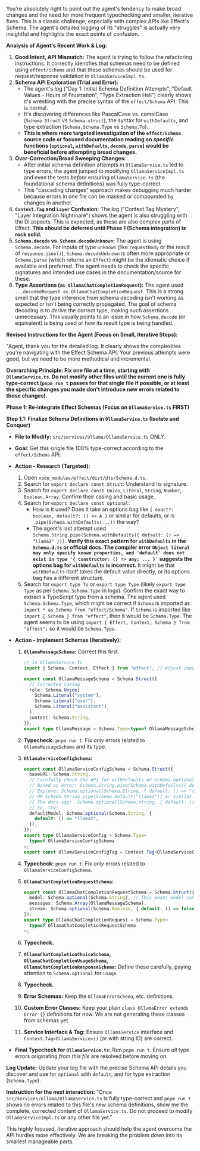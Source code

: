 You're absolutely right to point out the agent's tendency to make broad changes and the need for more frequent typechecking and smaller, iterative fixes. This is a classic challenge, especially with complex APIs like Effect's Schema. The agent's detailed logging of its "struggles" is actually very insightful and highlights the exact points of confusion.

**Analysis of Agent's Recent Work & Log:**

1.  **Good Intent, API Mismatch:** The agent is trying to follow the refactoring instructions. It correctly identifies that schemas need to be defined using `effect/Schema` and that these schemas should be used for request/response validation in `OllamaServiceImpl.ts`.
2.  **Schema API Exploration (Trial and Error):**
    - The agent's log ("Day 1: Initial Schema Definition Attempts", "Default Values - Hours of Frustration", "Type Extraction Hell") clearly shows it's wrestling with the precise syntax of the `effect/Schema` API. This is normal.
    - It's discovering differences like PascalCase vs. camelCase (`Schema.Struct` vs `Schema.struct`), the syntax for `withDefaults`, and type extraction (`Schema.Schema.Type` vs `Schema.To`).
    - **This is where more targeted investigation of the `effect/Schema` source code or focused documentation reading on _specific_ functions (`optional`, `withDefaults`, `decode`, `parse`) would be beneficial before attempting broad changes.**
3.  **Over-Correction/Broad Sweeping Changes:**
    - After initial schema definition attempts in `OllamaService.ts` led to type errors, the agent jumped to modifying `OllamaServiceImpl.ts` and even the tests _before_ ensuring `OllamaService.ts` (the foundational schema definitions) was fully type-correct.
    - This "cascading changes" approach makes debugging much harder because errors in one file can be masked or compounded by changes in another.
4.  **`Context.Tag` and `Layer` Confusion:** The log ("Context.Tag Mystery", "Layer Integration Nightmare") shows the agent is also struggling with the DI aspects. This is expected, as these are also complex parts of Effect. **This should be deferred until Phase 1 (Schema integration) is rock solid.**
5.  **`Schema.decode` vs. `Schema.decodeUnknown`:** The agent is using `Schema.decode`. For inputs of type `unknown` (like `requestBody` or the result of `response.json()`), `Schema.decodeUnknown` is often more appropriate or `Schema.parse` (which returns an `Effect`) might be the idiomatic choice if available and preferred. The agent needs to check the specific signatures and intended use cases in the documentation/source for these.
6.  **Type Assertions (`as OllamaChatCompletionRequest`):** The agent used `...decodedRequest as OllamaChatCompletionRequest`. This is a strong smell that the type inference from schema decoding isn't working as expected or isn't being correctly propagated. The goal of schema decoding is to _derive_ the correct type, making such assertions unnecessary. This usually points to an issue in how `Schema.decode` (or equivalent) is being used or how its result type is being handled.

**Revised Instructions for the Agent (Focus on Small, Iterative Steps):**

"Agent, thank you for the detailed log. It clearly shows the complexities you're navigating with the Effect Schema API. Your previous attempts were good, but we need to be more methodical and incremental.

**Overarching Principle: Fix one file at a time, starting with `OllamaService.ts`. Do not modify other files until the current one is fully type-correct (`pnpm run t` passes for that single file if possible, or at least the specific changes you made don't introduce new errors related to those changes).**

**Phase 1: Re-integrate Effect Schemas (Focus on `OllamaService.ts` FIRST)**

**Step 1.1: Finalize Schema Definitions in `OllamaService.ts` (Isolate and Conquer)**

- **File to Modify:** `src/services/ollama/OllamaService.ts` ONLY.
- **Goal:** Get this single file 100% type-correct according to the `effect/Schema` API.
- **Action - Research (Targeted):**
  1.  Open `node_modules/effect/dist/dts/Schema.d.ts`.
  2.  Search for `export declare const Struct`: Understand its signature.
  3.  Search for `export declare const Union`, `Literal`, `String`, `Number`, `Boolean`, `Array`. Confirm their casing and basic usage.
  4.  Search for `export declare const optional`:
      - How is it used? Does it take an options bag like `{ exact?: boolean, default?: () => A }` or similar for defaults, or is `.pipe(Schema.withDefaults(...))` the way?
      - The agent's last attempt used `Schema.String.pipe(Schema.withDefaults({ default: () => "llama2" }))`. **Verify this exact pattern for `withDefaults` in the `Schema.d.ts` or official docs. The compiler error `Object literal may only specify known properties, and 'default' does not exist in type '{ constructor: () => any; ... }'` suggests the options bag for `withDefaults` is incorrect.** It might be that `withDefaults` itself takes the default value directly, or its options bag has a different structure.
  5.  Search for `export type To` or `export type Type` (likely `export type Type` as per `Schema.Schema.Type` in logs). Confirm the exact way to extract a TypeScript type from a schema. The agent used `Schema.Schema.Type`, which might be correct if `Schema` is imported as `import * as Schema from "effect/Schema"`. If `Schema` is imported like `import { Schema } from "effect"`, then it would be `Schema.Type`. The agent seems to be using `import { Effect, Context, Schema } from "effect";` so it would be `Schema.Type`.
- **Action - Implement Schemas (Iteratively):**

  1.  **`OllamaMessageSchema`:** Correct this first.

      ```typescript
      // In OllamaService.ts
      import { Schema, Context, Effect } from "effect"; // Adjust imports if needed

      export const OllamaMessageSchema = Schema.Struct({
        // Corrected casing
        role: Schema.Union(
          Schema.Literal("system"),
          Schema.Literal("user"),
          Schema.Literal("assistant"),
        ),
        content: Schema.String,
      });
      export type OllamaMessage = Schema.Type<typeof OllamaMessageSchema>; // Corrected type extraction
      ```

  2.  **Typecheck:** `pnpm run t`. Fix _only_ errors related to `OllamaMessageSchema` and its type.
  3.  **`OllamaServiceConfigSchema`:**
      ```typescript
      export const OllamaServiceConfigSchema = Schema.Struct({
        baseURL: Schema.String,
        // Carefully check the API for withDefaults or Schema.optional's default option
        // Based on error: Schema.String.pipe(Schema.withDefaults({ default: () => "llama2" })) might be wrong.
        // Explore: Schema.optional(Schema.String, { default: () => "llama2" })
        // OR Schema.String.pipe(Schema.Default("llama2")) or similar specific default combinator.
        // The docs say: `Schema.optional(Schema.string, { default: () => "default-value" })`
        // So, try:
        defaultModel: Schema.optional(Schema.String, {
          default: () => "llama2",
        }),
      });
      export type OllamaServiceConfig = Schema.Type<
        typeof OllamaServiceConfigSchema
      >;
      export const OllamaServiceConfigTag = Context.Tag<OllamaServiceConfig>(); // KEEP THE STRING IDENTIFIER if you prefer: Context.Tag<OllamaServiceConfig>("OllamaServiceConfig")
      ```
  4.  **Typecheck:** `pnpm run t`. Fix _only_ errors related to `OllamaServiceConfigSchema`.
  5.  **`OllamaChatCompletionRequestSchema`:**
      ```typescript
      export const OllamaChatCompletionRequestSchema = Schema.Struct({
        model: Schema.optional(Schema.String), // This means model can be undefined.
        messages: Schema.Array(OllamaMessageSchema),
        stream: Schema.optional(Schema.Boolean, { default: () => false }), // Check if `default` is correct for `Schema.optional`
      });
      export type OllamaChatCompletionRequest = Schema.Type<
        typeof OllamaChatCompletionRequestSchema
      >;
      ```
  6.  **Typecheck.**
  7.  **`OllamaChatCompletionChoiceSchema`, `OllamaChatCompletionUsageSchema`, `OllamaChatCompletionResponseSchema`:** Define these carefully, paying attention to `Schema.optional` for `usage`.
  8.  **Typecheck.**
  9.  **Error Schemas:** Keep the `OllamaErrorSchema`, etc. definitions.
  10. **Custom Error Classes:** Keep your plain `class OllamaError extends Error {}` definitions for now. We are not generating these classes from schemas yet.
  11. **Service Interface & Tag:** Ensure `OllamaService` interface and `Context.Tag<OllamaService>()` (or with string ID) are correct.

- **Final Typecheck for `OllamaService.ts`:** Run `pnpm run t`. Ensure _all_ type errors originating _from this file_ are resolved before moving on.

**Log Update:** Update your log file with the precise Schema API details you discover and use for `optional` with `default`, and for type extraction (`Schema.Type`).

**Instruction for the next interaction:**
"Once `src/services/ollama/OllamaService.ts` is fully type-correct and `pnpm run t` shows no errors related to this file's new schema definitions, show me the complete, corrected content of `OllamaService.ts`. Do not proceed to modify `OllamaServiceImpl.ts` or any other file yet."

This highly focused, iterative approach should help the agent overcome the API hurdles more effectively. We are breaking the problem down into its smallest manageable parts.
